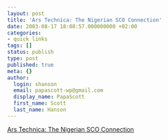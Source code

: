 ```yaml
---
layout: post
title: 'Ars Technica: The Nigerian SCO Connection'
date: 2003-08-17 18:08:57.000000000 +02:00
categories:
- quick links
tags: []
status: publish
type: post
published: true
meta: {}
author:
  login: shanson
  email: papascott-wp@gmail.com
  display_name: PapaScott
  first_name: Scott
  last_name: Hanson
---
```

<p><a title="THIS LETTER MIGHT SURPRISE YOUR BECAUSE WE HAVE HAD NO PREVIOUS COMMUNICATIONS OR BUSINESS DEALINGS BEFORE NOW" href="http://arstechnica.com/wankerdesk/03q2/nigerian-sco.html">Ars Technica: The Nigerian SCO Connection</a></p>
